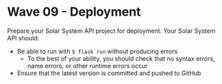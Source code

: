# Wave 09 - Deployment

Prepare your Solar System API project for deployment. Your Solar System API should:

- Be able to run with `$ flask run` without producing errors
  - To the best of your ability, you should check that no syntax errors, name errors, or other runtime errors occur
- Ensure that the latest version is committed and pushed to GitHub
